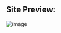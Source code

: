 ## Site Preview:
![image](https://user-images.githubusercontent.com/60133406/185212540-7d35986f-8d35-42f2-a517-c2ab06249ab4.png)
